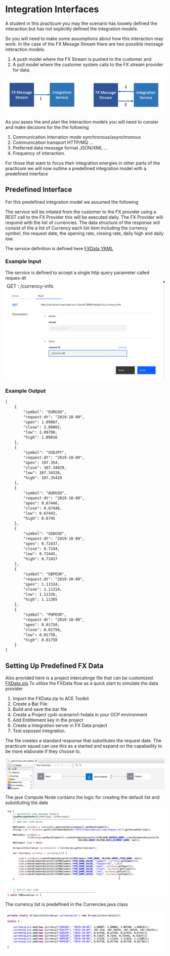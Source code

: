 # Integration Interfaces 
A student in this practicum you may the scenario has loosely defined the interaction but has not explicitly defined the integration models.

So you will need to make some assumptions about how this interaction may work. In the case of the FX Mesage Stream there are two possible message interaction models.

1. A push model where the FX Stream is pushed to the customer and 
2. A pull model where the customer system calls to the FX stream provider for data.

![INTERACTION MODEL](/scenario1/Scenario/img/02-interaction-models.png)

As you asses the and plan the interaction models you will need to consier and make decsions for the the following
1. Communication interration mode synchronous/asynchronous
2. Communication transport HTTP/MQ ...
3. Preferred data message format JSON/XML ...
4. Frequency of interaction.

For those that want to focus their integration energies in other parts of the practicum we will now outline a predefined integration model with a predefined interface

## Predefined Interface

For this predefined integration model we assumed the following

The service will be initated from the customer to the FX provider using a REST call to the FX Provider this will be executed daily.
The FX Provider will respond with the list of currencies. The data structure of the response will consist of the a list of Currency each list item including the currency symbol, the request date, the opening rate, closing rate, daily high and daily low.

The service definition is defined here
[FXData YAML](/scenario1/Scenario/fx-assets/FXData-1.0.0.yaml)

### Example Input
The service is defined to accept a single http query parameter called reques-dt
![REQUEST](/scenario1/Scenario/img/03-request.png)


### Example Output
```
[
    {
        "symbol": "EURUSD",
        "request-dt": "2019-10-09",
        "open": 1.09807,
        "close": 1.09802,
        "low": 1.09798,
        "high": 1.09816
    },
    {
        "symbol": "USDJPY",
        "request-dt": "2019-10-09",
        "open": 107.354,
        "close": 107.34929,
        "low": 107.34328,
        "high": 107.35429
    },
    {
        "symbol": "AUDUSD",
        "request-dt": "2019-10-09",
        "open": 0.67446,
        "close": 0.67446,
        "low": 0.67443,
        "high": 0.6745
    },
    {
        "symbol": "SGDUSD",
        "request-dt": "2019-10-09",
        "open": 0.72437,
        "close": 0.7244,
        "low": 0.72445,
        "high": 0.72437
    },
    {
        "symbol": "GBPEUR",
        "request-dt": "2019-10-09",
        "open": 1.11324,
        "close": 1.11314,
        "low": 1.11326,
        "high": 1.11305
    },
    {
        "symbol": "PHPEUR",
        "request-dt": "2019-10-09",
        "open": 0.01758,
        "close": 0.01758,
        "low": 0.01758,
        "high": 0.01758
    }
]
```
## Setting Up Predefined FX Data
Also provided here is a project intercahnge file that can be customized. 
[FXData.zip](/scenario1/Scenario/fx-assets/FXData.zip)
To utilize the FXData flow as a quick start to simulate the data provider
1. Import the FXData.zip to ACE Toolkit
2. Create a Bar File
3. Build and save the bar file
4. Create a Project cp4i-scenario1-fxdata in your OCP environment
5. Add Entitlement key in the project
6. Create a Integration server in FX Data project
7. Test exposed integration.


The file creates a standard response that substitutes the request date. The practicum squad can use this as a started and expand on the capabaility to be more elaborate if they choose to.

![Message SubFlow](/scenario1/Scenario/img/04-simple-flow.png)

The jave Compute Node contains the logic for creating the default list and substituting the date


![Java Compute](/scenario1/Scenario/img/05-java-compute-node.png)

The currency list is predefined in the Currencies.java class

![Java Compute](/scenario1/Scenario/img/06-static-currency-list.png)







